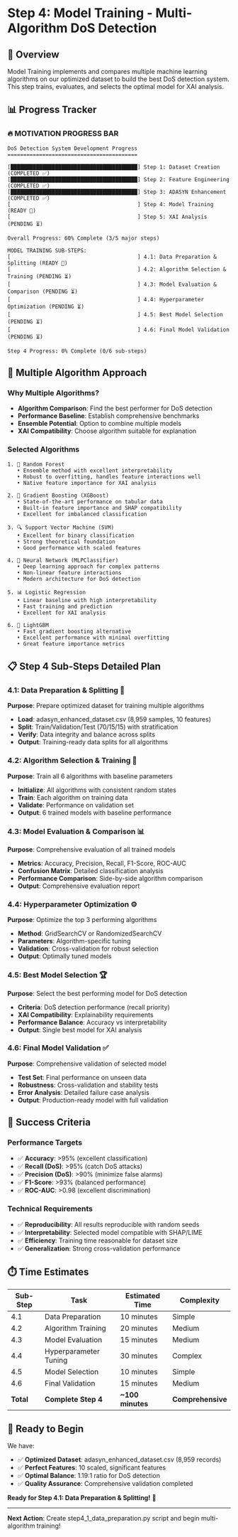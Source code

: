 # Step 4: Model Training - Multi-Algorithm DoS Detection

## 🎯 **Overview**
Model Training implements and compares multiple machine learning algorithms on our optimized dataset to build the best DoS detection system. This step trains, evaluates, and selects the optimal model for XAI analysis.

## 📊 **Progress Tracker**

### 🔥 **MOTIVATION PROGRESS BAR**
```
DoS Detection System Development Progress
=========================================

[████████████████████████████████████████] Step 1: Dataset Creation (COMPLETED ✅)
[████████████████████████████████████████] Step 2: Feature Engineering (COMPLETED ✅)
[████████████████████████████████████████] Step 3: ADASYN Enhancement (COMPLETED ✅)
[                                        ] Step 4: Model Training (READY 🎯)
[                                        ] Step 5: XAI Analysis (PENDING ⏳)

Overall Progress: 60% Complete (3/5 major steps)

MODEL TRAINING SUB-STEPS:
[                                        ] 4.1: Data Preparation & Splitting (READY 🎯)
[                                        ] 4.2: Algorithm Selection & Training (PENDING ⏳)
[                                        ] 4.3: Model Evaluation & Comparison (PENDING ⏳)
[                                        ] 4.4: Hyperparameter Optimization (PENDING ⏳)
[                                        ] 4.5: Best Model Selection (PENDING ⏳)
[                                        ] 4.6: Final Model Validation (PENDING ⏳)

Step 4 Progress: 0% Complete (0/6 sub-steps)
```

## 🤖 **Multiple Algorithm Approach**

### **Why Multiple Algorithms?**
- **Algorithm Comparison**: Find the best performer for DoS detection
- **Performance Baseline**: Establish comprehensive benchmarks
- **Ensemble Potential**: Option to combine multiple models
- **XAI Compatibility**: Choose algorithm suitable for explanation

### **Selected Algorithms**
```
1. 🌳 Random Forest
   • Ensemble method with excellent interpretability
   • Robust to overfitting, handles feature interactions well
   • Native feature importance for XAI analysis

2. 🎯 Gradient Boosting (XGBoost)
   • State-of-the-art performance on tabular data
   • Built-in feature importance and SHAP compatibility
   • Excellent for imbalanced classification

3. 🔍 Support Vector Machine (SVM)
   • Excellent for binary classification
   • Strong theoretical foundation
   • Good performance with scaled features

4. 🧠 Neural Network (MLPClassifier)
   • Deep learning approach for complex patterns
   • Non-linear feature interactions
   • Modern architecture for DoS detection

5. 📊 Logistic Regression
   • Linear baseline with high interpretability
   • Fast training and prediction
   • Excellent for XAI analysis

6. 🌟 LightGBM
   • Fast gradient boosting alternative
   • Excellent performance with minimal overfitting
   • Great feature importance metrics
```

## 📋 **Step 4 Sub-Steps Detailed Plan**

### **4.1: Data Preparation & Splitting** 🧹
**Purpose**: Prepare optimized dataset for training multiple algorithms
- **Load**: adasyn_enhanced_dataset.csv (8,959 samples, 10 features)
- **Split**: Train/Validation/Test (70/15/15) with stratification
- **Verify**: Data integrity and balance across splits
- **Output**: Training-ready data splits for all algorithms

### **4.2: Algorithm Selection & Training** 🤖
**Purpose**: Train all 6 algorithms with baseline parameters
- **Initialize**: All algorithms with consistent random states
- **Train**: Each algorithm on training data
- **Validate**: Performance on validation set
- **Output**: 6 trained models with baseline performance

### **4.3: Model Evaluation & Comparison** 📊
**Purpose**: Comprehensive evaluation of all trained models
- **Metrics**: Accuracy, Precision, Recall, F1-Score, ROC-AUC
- **Confusion Matrix**: Detailed classification analysis
- **Performance Comparison**: Side-by-side algorithm comparison
- **Output**: Comprehensive evaluation report

### **4.4: Hyperparameter Optimization** ⚙️
**Purpose**: Optimize the top 3 performing algorithms
- **Method**: GridSearchCV or RandomizedSearchCV
- **Parameters**: Algorithm-specific tuning
- **Validation**: Cross-validation for robust selection
- **Output**: Optimally tuned models

### **4.5: Best Model Selection** 🏆
**Purpose**: Select the best performing model for DoS detection
- **Criteria**: DoS detection performance (recall priority)
- **XAI Compatibility**: Explainability requirements
- **Performance Balance**: Accuracy vs interpretability
- **Output**: Single best model for XAI analysis

### **4.6: Final Model Validation** ✅
**Purpose**: Comprehensive validation of selected model
- **Test Set**: Final performance on unseen data
- **Robustness**: Cross-validation and stability tests
- **Error Analysis**: Detailed failure case analysis
- **Output**: Production-ready model with full validation

## 🎯 **Success Criteria**

### **Performance Targets**
- ✅ **Accuracy**: >95% (excellent classification)
- ✅ **Recall (DoS)**: >95% (catch DoS attacks)
- ✅ **Precision (DoS)**: >90% (minimize false alarms)
- ✅ **F1-Score**: >93% (balanced performance)
- ✅ **ROC-AUC**: >0.98 (excellent discrimination)

### **Technical Requirements**
- ✅ **Reproducibility**: All results reproducible with random seeds
- ✅ **Interpretability**: Selected model compatible with SHAP/LIME
- ✅ **Efficiency**: Training time reasonable for dataset size
- ✅ **Generalization**: Strong cross-validation performance

## ⏱️ **Time Estimates**

| Sub-Step | Task | Estimated Time | Complexity |
|----------|------|----------------|------------|
| 4.1 | Data Preparation | 10 minutes | Simple |
| 4.2 | Algorithm Training | 20 minutes | Medium |
| 4.3 | Model Evaluation | 15 minutes | Medium |
| 4.4 | Hyperparameter Tuning | 30 minutes | Complex |
| 4.5 | Model Selection | 10 minutes | Simple |
| 4.6 | Final Validation | 15 minutes | Medium |
| **Total** | **Complete Step 4** | **~100 minutes** | **Comprehensive** |

## 🔄 **Ready to Begin**

We have:
- ✅ **Optimized Dataset**: adasyn_enhanced_dataset.csv (8,959 records)
- ✅ **Perfect Features**: 10 scaled, significant features
- ✅ **Optimal Balance**: 1.19:1 ratio for DoS detection
- ✅ **Quality Assurance**: Comprehensive validation completed

**Ready for Step 4.1: Data Preparation & Splitting!** 🚀

---

**Next Action**: Create step4_1_data_preparation.py script and begin multi-algorithm training!
